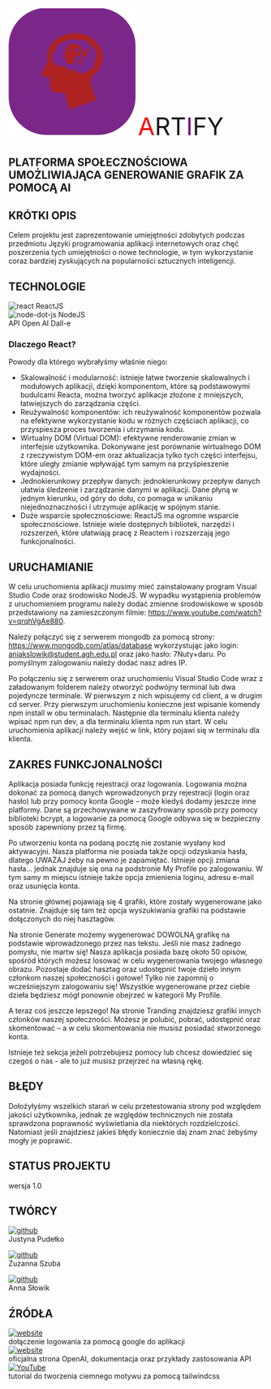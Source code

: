 <img src='client/src/assets/logo.png?' height='250'>  
<span style="color:red"><font size=20>A</span>RT<span style="color:purple">I</span>FY</font>

## PLATFORMA SPOŁECZNOŚCIOWA UMOŻLIWIAJĄCA GENEROWANIE GRAFIK ZA POMOCĄ AI

## KRÓTKI OPIS

Celem projektu jest zaprezentowanie umiejętności zdobytych podczas przedmiotu Języki programowania aplikacji internetowych oraz chęć poszerzenia tych umiejętności o nowe technologie, w tym wykorzystanie coraz bardziej zyskujących na popularności sztucznych inteligencji.

## TECHNOLOGIE

<img src='https://cdn.jsdelivr.net/npm/simple-icons@3.0.1/icons/react.svg' alt='react' height='40'> ReactJS  
<img src='https://cdn.jsdelivr.net/npm/simple-icons@3.0.1/icons/node-dot-js.svg' alt='node-dot-js' height='40'> NodeJS  
API Open AI Dall-e

### Dlaczego React?

Powody dla którego wybrałyśmy właśnie niego:

- Skalowalność i modularność: istnieje łatwe tworzenie skalowalnych i modułowych aplikacji, dzięki komponentom, które są podstawowymi budulcami Reacta, można tworzyć aplikacje złożone z mniejszych, łatwiejszych do zarządzania części.
- Reużywalność komponentów: ich reużywalność komponentów pozwala na efektywne wykorzystanie kodu w różnych częściach aplikacji, co przyspiesza proces tworzenia i utrzymania kodu.
- Wirtualny DOM (Virtual DOM): efektywne renderowanie zmian w interfejsie użytkownika. Dokonywane jest porównanie wirtualnego DOM z rzeczywistym DOM-em oraz aktualizacja tylko tych części interfejsu, które uległy zmianie wpływająć tym samym na przyśpieszenie wydajności.
- Jednokierunkowy przepływ danych: jednokierunkowy przepływ danych ułatwia śledzenie i zarządzanie danymi w aplikacji. Dane płyną w jednym kierunku, od góry do dołu, co pomaga w unikaniu niejednoznaczności i utrzymuje aplikację w spójnym stanie.
- Duże wsparcie społecznościowe: ReactJS ma ogromne wsparcie społecznościowe. Istnieje wiele dostępnych bibliotek, narzędzi i rozszerzeń, które ułatwiają pracę z Reactem i rozszerzają jego funkcjonalności.

## URUCHAMIANIE

W celu uruchomienia aplikacji musimy mieć zainstalowany program Visual Studio Code oraz środowisko NodeJS. W wypadku wystąpienia problemów z uruchomieniem programu należy dodać zmienne środowiskowe w sposób przedstawiony na zamieszczonym filmie: https://www.youtube.com/watch?v=qrqhVgAe880.

Należy połączyć się z serwerem mongodb za pomocą strony: https://www.mongodb.com/atlas/database wykorzystując jako login: aniakslowik@student.agh.edu.pl oraz jako hasło: 7Nuty+daru. Po pomyślnym zalogowaniu należy dodać nasz adres IP.

Po połączeniu się z serwerem oraz uruchomieniu Visual Studio Code wraz z załadowanym folderem należy otworzyć podwójny terminal lub dwa pojedyncze terminale. W pierwszym z nich wpisujemy cd client, a w drugim cd server. Przy pierwszym uruchomieniu konieczne jest wpisanie komendy npm install w obu terminalach. Następnie dla terminalu klienta należy wpisać npm run dev, a dla terminalu klienta npm run start. W celu uruchomienia aplikacji należy wejść w link, który pojawi się w terminalu dla klienta.

## ZAKRES FUNKCJONALNOŚCI

Aplikacja posiada funkcję rejestracji oraz logowania. Logowania można dokonać za pomocą danych wprowadzonych przy rejestracji (login oraz hasło) lub przy pomocy konta Google – może kiedyś dodamy jeszcze inne platformy. Dane są przechowywane w zaszyfrowany sposób przy pomocy biblioteki bcrypt, a logowanie za pomocą Google odbywa się w bezpieczny sposób zapewniony przez tą firmę.

Po utworzeniu konta na podaną pocztę nie zostanie wysłany kod aktywacyjni. Nasza platforma nie posiada także opcji odzyskania hasła, dlatego UWAŻAJ żeby na pewno je zapamiętać. Istnieje opcji zmiana hasła… jednak znajduje się ona na podstronie My Profile po zalogowaniu. W tym samy m miejscu istnieje także opcja zmienienia loginu, adresu e-mail oraz usunięcia konta.

Na stronie głównej pojawiają się 4 grafiki, które zostały wygenerowane jako ostatnie. Znajduje się tam też opcja wyszukiwania grafiki na podstawie dołączonych do niej hasztagów.

Na stronie Generate możemy wygenerować DOWOLNĄ grafikę na podstawie wprowadzonego przez nas tekstu. Jeśli nie masz żadnego pomysłu, nie martw się! Nasza aplikacja posiada bazę około 50 opisów, spośród których możesz losować w celu wygenerowania twojego własnego obrazu. Pozostaje dodać hasztag oraz udostępnić twoje dzieło innym członkom naszej społeczności i gotowe! Tylko nie zapomnij o wcześniejszym zalogowaniu się! Wszystkie wygenerowane przez ciebie dzieła będziesz mógł ponownie obejrzeć w kategorii My Profile.

A teraz coś jeszcze lepszego! Na stronie Tranding znajdziesz grafiki innych członków naszej społeczności. Możesz je polubić, pobrać, udostępnić oraz skomentować – a w celu skomentowania nie musisz posiadać stworzonego konta.

Istnieje też sekcja jeżeli potrzebujesz pomocy lub chcesz dowiedzieć się czegoś o nas - ale to już musisz przejrzeć na własną rękę.

## BŁĘDY

Dołożyłyśmy wszelkich starań w celu przetestowania strony pod względem jakości użytkownika, jednak ze względów technicznych nie została sprawdzona poprawność wyświetlania dla niektórych rozdzielczości. Natomiast jeśli znajdziesz jakieś błędy koniecznie daj znam znać żebyśmy mogły je poprawić.

## STATUS PROJEKTU

wersja 1.0

## TWÓRCY

[<img src='https://cdn.jsdelivr.net/npm/simple-icons@3.0.1/icons/github.svg' alt='github' height='40'>](https://github.com/jpudelko)  
Justyna Pudełko

[<img src='https://cdn.jsdelivr.net/npm/simple-icons@3.0.1/icons/github.svg' alt='github' height='40'>](https://github.com/zSzuba)  
Zuzanna Szuba

[<img src='https://cdn.jsdelivr.net/npm/simple-icons@3.0.1/icons/github.svg' alt='github' height='40'>](https://github.com/Slowikxx)  
Anna Słowik

## ŹRÓDŁA

[<img src='https://cdn.jsdelivr.net/npm/simple-icons@3.0.1/icons/icloud.svg' alt='website' height='40'>](https://blog.logrocket.com/guide-adding-google-login-react-app)  
dołączenie logowania za pomocą google do aplikacji  
[<img src='https://cdn.jsdelivr.net/npm/simple-icons@3.0.1/icons/icloud.svg' alt='website' height='40'>](https://platform.openai.com/docs/api-reference/introduction)  
oficjalna strona OpenAI, dokumentacja oraz przykłady zastosowania API  
[<img src='https://cdn.jsdelivr.net/npm/simple-icons@3.0.1/icons/youtube.svg' alt='YouTube' height='40'>](https://www.youtube.com/watch?v=pfaSUYaSgRo)  
tutorial do tworzenia ciemnego motywu za pomocą tailwindcss

